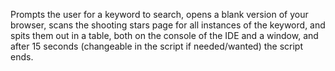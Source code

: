 Prompts the user for a keyword to search, opens a blank version of your browser, scans the shooting stars page for all instances of the keyword, and spits them out in a table, both on the console of the IDE and a window, and after 15 seconds (changeable in the script if needed/wanted) the script ends. 
